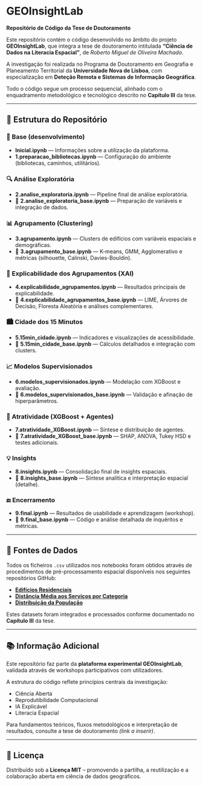# GEOInsightLab

**Repositório de Código da Tese de Doutoramento**

Este repositório contém o código desenvolvido no âmbito do projeto **GEOInsightLab**, que integra a tese de doutoramento intitulada **“Ciência de Dados na Literacia Espacial”**, de *Roberto Miguel de Oliveira Machado*.  

A investigação foi realizada no Programa de Doutoramento em Geografia e Planeamento Territorial da **Universidade Nova de Lisboa**, com especialização em **Deteção Remota e Sistemas de Informação Geográfica**.  

Todo o código segue um processo sequencial, alinhado com o enquadramento metodológico e tecnológico descrito no **Capítulo III** da tese.

---

## 📁 Estrutura do Repositório

### 🧪 Base (desenvolvimento)
- **Inicial.ipynb** — Informações sobre a utilização da plataforma.
- **1.preparacao_bibliotecas.ipynb** — Configuração do ambiente (bibliotecas, caminhos, utilitários).

### 🔍 Análise Exploratória
- **2.analise_exploratoria.ipynb** — Pipeline final de análise exploratória.  
- 🧪 **2.analise_exploratoria_base.ipynb** — Preparação de variáveis e integração de dados.

### 📊 Agrupamento (Clustering)
- **3.agrupamento.ipynb** — Clusters de edifícios com variáveis espaciais e demográficas.  
- 🧪 **3.agrupamento_base.ipynb** — K-means, GMM, Agglomerativo e métricas (silhouette, Calinski, Davies-Bouldin).

### 🤖 Explicabilidade dos Agrupamentos (XAI)
- **4.explicabilidade_agrupamentos.ipynb** — Resultados principais de explicabilidade.  
- 🧪 **4.explicabilidade_agrupamentos_base.ipynb** — LIME, Árvores de Decisão, Floresta Aleatória e análises complementares.

### 🏙 Cidade dos 15 Minutos
- **5.15min_cidade.ipynb** — Indicadores e visualizações de acessibilidade.  
- 🧪 **5.15min_cidade_base.ipynb** — Cálculos detalhados e integração com clusters.

### 📈 Modelos Supervisionados
- **6.modelos_supervisionados.ipynb** — Modelação com XGBoost e avaliação.  
- 🧪 **6.modelos_supervisionados_base.ipynb** — Validação e afinação de hiperparâmetros.

### 🧲 Atratividade (XGBoost + Agentes)
- **7.atratividade_XGBoost.ipynb** — Síntese e distribuição de agentes.  
- 🧪 **7.atratividade_XGBoost_base.ipynb** — SHAP, ANOVA, Tukey HSD e testes adicionais.

### 💡 Insights
- **8.insights.ipynb** — Consolidação final de insights espaciais.  
- 🧪 **8.insights_base.ipynb** — Síntese analítica e interpretação espacial (detalhe).

### 🔚 Encerramento
- **9.final.ipynb** — Resultados de usabilidade e aprendizagem (workshop).  
- 🧪 **9.final_base.ipynb** — Código e análise detalhada de inquéritos e métricas.

---

## 📂 Fontes de Dados
Todos os ficheiros `.csv` utilizados nos notebooks foram obtidos através de procedimentos de pré-processamento espacial disponíveis nos seguintes repositórios GitHub:

- [**Edifícios Residenciais**](https://github.com/utilizador/edificios-residenciais)
- [**Distância Média aos Serviços por Categoria**](https://github.com/utilizador/distancia-servicos)
- [**Distribuição da População**](https://github.com/utilizador/distribuicao-populacao)

Estes datasets foram integrados e processados conforme documentado no **Capítulo III** da tese.

---

## 📚 Informação Adicional
Este repositório faz parte da **plataforma experimental GEOInsightLab**, validada através de workshops participativos com utilizadores.  

A estrutura do código reflete princípios centrais da investigação:
- Ciência Aberta
- Reprodutibilidade Computacional
- IA Explicável
- Literacia Espacial

Para fundamentos teóricos, fluxos metodológicos e interpretação de resultados, consulte a tese de doutoramento *(link a inserir)*.

---

## 📜 Licença
Distribuído sob a **Licença MIT** – promovendo a partilha, a reutilização e a colaboração aberta em ciência de dados geográficos.
